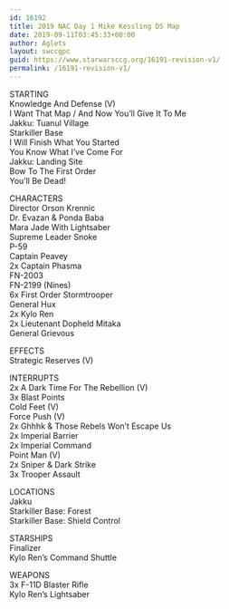 ```yaml
---
id: 16192
title: 2019 NAC Day 1 Mike Kessling DS Map
date: 2019-09-11T03:45:33+00:00
author: Aglets
layout: swccgpc
guid: https://www.starwarsccg.org/16191-revision-v1/
permalink: /16191-revision-v1/
---
```

STARTING  
Knowledge And Defense (V)  
I Want That Map / And Now You’ll Give It To Me  
Jakku: Tuanul Village  
Starkiller Base  
I Will Finish What You Started  
You Know What I’ve Come For  
Jakku: Landing Site  
Bow To The First Order  
You’ll Be Dead!

CHARACTERS  
Director Orson Krennic  
Dr. Evazan & Ponda Baba  
Mara Jade With Lightsaber  
Supreme Leader Snoke  
P-59  
Captain Peavey  
2x Captain Phasma  
FN-2003  
FN-2199 (Nines)  
6x First Order Stormtrooper  
General Hux  
2x Kylo Ren  
2x Lieutenant Dopheld Mitaka  
General Grievous

EFFECTS  
Strategic Reserves (V)

INTERRUPTS  
2x A Dark Time For The Rebellion (V)  
3x Blast Points  
Cold Feet (V)  
Force Push (V)  
2x Ghhhk & Those Rebels Won’t Escape Us  
2x Imperial Barrier  
2x Imperial Command  
Point Man (V)  
2x Sniper & Dark Strike  
3x Trooper Assault

LOCATIONS  
Jakku  
Starkiller Base: Forest  
Starkiller Base: Shield Control

STARSHIPS  
Finalizer  
Kylo Ren’s Command Shuttle

WEAPONS  
3x F-11D Blaster Rifle  
Kylo Ren’s Lightsaber